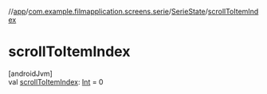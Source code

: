 //[app](../../../index.md)/[com.example.filmapplication.screens.serie](../index.md)/[SerieState](index.md)/[scrollToItemIndex](scroll-to-item-index.md)

# scrollToItemIndex

[androidJvm]\
val [scrollToItemIndex](scroll-to-item-index.md): [Int](https://kotlinlang.org/api/latest/jvm/stdlib/kotlin/-int/index.html) = 0
